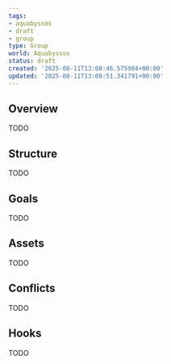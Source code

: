 ```yaml
---
tags:
- aquabyssos
- draft
- group
type: Group
world: Aquabyssos
status: draft
created: '2025-08-11T13:08:46.575984+00:00'
updated: '2025-08-11T13:08:51.341791+00:00'
---
```



## Overview

TODO
## Structure

TODO
## Goals

TODO
## Assets

TODO
## Conflicts

TODO
## Hooks

TODO
